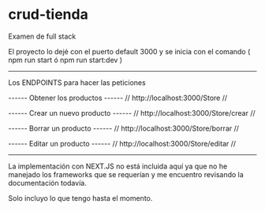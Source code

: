 # crud-tienda
 Examen de full stack


El proyecto lo dejé con el puerto default 3000 y se inicia con el comando ( npm run start ó npm run start:dev )

--------------------------------------------------------------------------------------------

Los ENDPOINTS para hacer las peticiones 

------ Obtener los productos ------
// http://localhost:3000/Store //

------ Crear un nuevo producto ------
// http://localhost:3000/Store/crear //

------ Borrar un producto ------
// http://localhost:3000/Store/borrar //

------ Editar un producto ------
// http://localhost:3000/Store/editar //

---------------------------------------------------------------------------------------------

La implementación con NEXT.JS no está incluida aquí ya que no he manejado los frameworks que se requerían y me encuentro
revisando la documentación todavía.

Solo incluyo lo que tengo hasta el momento.
